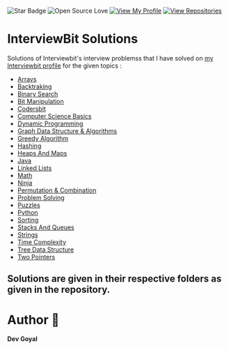![Star Badge](https://img.shields.io/static/v1?label=%F0%9F%8C%9F&message=If%20Useful&style=style=flat&color=BC4E99)
![Open Source Love](https://badges.frapsoft.com/os/v1/open-source.svg?v=103)
[![View My Profile](https://img.shields.io/badge/View-My_Profile-green?logo=GitHub)](https://github.com/DevGoyalG)
[![View Repositories](https://img.shields.io/badge/View-My_Repositories-blue?logo=GitHub)](https://github.com/DevGoyalG?tab=repositories)

# InterviewBit Solutions
Solutions of Interviewbit's interview problemss that I have solved on [my Interviewbit profile](https://www.interviewbit.com/profile/devgoyalg/) for the given topics :
- [Arrays](https://www.interviewbit.com/practice/#topics[]=arrays)
- [Backtraking](https://www.interviewbit.com/practice/#topics[]=backtracking)
- [Binary Search](https://www.interviewbit.com/practice/#topics[]=binary-search)
- [Bit Manipulation](https://www.interviewbit.com/practice/#topics[]=bit-manipulation)
- [Codersbit](https://www.interviewbit.com/practice/#topics[]=codersbit)
- [Computer Science Basics](https://www.interviewbit.com/practice/#topics[]=computer-science-basics)
- [Dynamic Programming](https://www.interviewbit.com/practice/#topics[]=dynamic-programming)
- [Graph Data Structure & Algorithms](https://www.interviewbit.com/practice/#topics[]=graph-data-structure-algorithms)
- [Greedy Algorithm](https://www.interviewbit.com/practice/#topics[]=greedy-algorithm)
- [Hashing](https://www.interviewbit.com/practice/#topics[]=hashing)
- [Heaps And Maps](https://www.interviewbit.com/practice/#topics[]=heaps-and-maps)
- [Java](https://www.interviewbit.com/practice/#topics[]=java)
- [Linked Lists](https://www.interviewbit.com/practice/#topics[]=linked-lists)
- [Math](https://www.interviewbit.com/practice/#topics[]=math)
- [Ninja](https://www.interviewbit.com/practice/#topics[]=ninja)
- [Permutation & Combination](https://www.interviewbit.com/practice/#topics[]=permutation-combination)
- [Problem Solving](https://www.interviewbit.com/practice/#topics[]=problem-solving)
- [Puzzles](https://www.interviewbit.com/practice/#topics[]=puzzles)
- [Python](https://www.interviewbit.com/practice/#topics[]=python)
- [Sorting](https://www.interviewbit.com/practice/#topics[]=sorting)
- [Stacks And Queues](https://www.interviewbit.com/practice/#topics[]=stacks-and-queues)
- [Strings](https://www.interviewbit.com/practice/#topics[]=strings)
- [Time Complexity](https://www.interviewbit.com/practice/#topics[]=time-complexity)
- [Tree Data Structure](https://www.interviewbit.com/practice/#topics[]=tree-data-structure)
- [Two Pointers](https://www.interviewbit.com/practice/#topics[]=two-pointers)
  
## Solutions are given in their respective folders as given in the repository.
# Author 🤖
**Dev Goyal**
